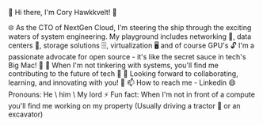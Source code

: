 🚀 Hi there, I'm Cory Hawkkvelt! 👋

🌐 As the CTO of NextGen Cloud, I'm steering the ship through the exciting waters of system engineering. My playground includes networking 🌉, data centers 🏢, storage solutions 🗄️, virtualization 🖥️ and of course GPU's
🔓 I'm a passionate advocate for open source - it's like the secret sauce in tech's Big Mac! 🍔
🔧 When I'm not tinkering with systems, you'll find me contributing to the future of tech 💪
🤝 Looking forward to collaborating, learning, and innovating with you! 🌟
📫 How to reach me - Linkedin
😄 Pronouns: He \ him \ My lord
⚡ Fun fact: When I'm not in front of a compute you'll find me working on my property (Usually driving a tractor 🚜 or an excavator)

<!---
CoryHawkvelt-Nexgen/CoryHawkvelt-Nexgen is a ✨ special ✨ repository because its `README.md` (this file) appears on your GitHub profile.
You can click the Preview link to take a look at your changes.
--->
